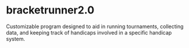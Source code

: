 # bracketrunner2.0
Customizable program designed to aid in running tournaments, collecting data, and keeping track of handicaps involved in a specific handicap system.
